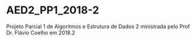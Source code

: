 # AED2_PP1_2018-2
Projeto Parcial 1 de Algoritmos e Estrutura de Dados 2 ministrada pelo Prof Dr. Flávio Coelho em 2018.2

